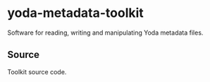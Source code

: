 # yoda-metadata-toolkit
Software for reading, writing and manipulating Yoda metadata files.

## Source
Toolkit source code.